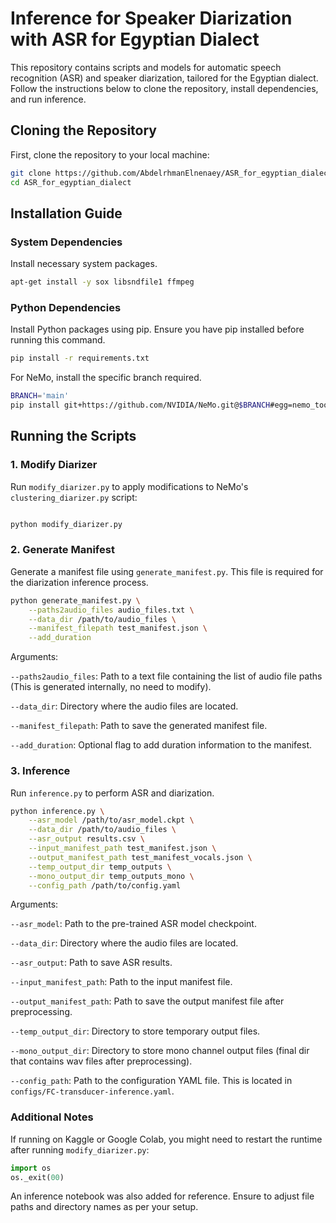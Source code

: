 # Inference for Speaker Diarization with ASR for Egyptian Dialect

This repository contains scripts and models for automatic speech recognition (ASR) and speaker diarization, tailored for the Egyptian dialect.
Follow the instructions below to clone the repository, install dependencies, and run inference.

## Cloning the Repository

First, clone the repository to your local machine:

```bash
git clone https://github.com/AbdelrhmanElnenaey/ASR_for_egyptian_dialect
cd ASR_for_egyptian_dialect
```


## Installation Guide

### System Dependencies

Install necessary system packages.

```bash
apt-get install -y sox libsndfile1 ffmpeg
```

### Python Dependencies

Install Python packages using pip. Ensure you have pip installed before running this command.

```bash
pip install -r requirements.txt
```

For NeMo, install the specific branch required.

```bash
BRANCH='main'
pip install git+https://github.com/NVIDIA/NeMo.git@$BRANCH#egg=nemo_toolkit[asr]
```

## Running the Scripts
### 1. Modify Diarizer

Run `modify_diarizer.py` to apply modifications to NeMo's `clustering_diarizer.py` script:

```bash

python modify_diarizer.py
```

### 2. Generate Manifest

Generate a manifest file using `generate_manifest.py`. This file is required for the diarization inference process.

```bash
python generate_manifest.py \
    --paths2audio_files audio_files.txt \
    --data_dir /path/to/audio_files \
    --manifest_filepath test_manifest.json \
    --add_duration
```
Arguments:

  `--paths2audio_files`: Path to a text file containing the list of audio file paths (This is generated internally, no need to modify).
  
  `--data_dir`: Directory where the audio files are located.
  
  `--manifest_filepath`: Path to save the generated manifest file.
  
  `--add_duration`: Optional flag to add duration information to the manifest.

### 3. Inference

Run `inference.py` to perform ASR and diarization.

```bash
python inference.py \
    --asr_model /path/to/asr_model.ckpt \
    --data_dir /path/to/audio_files \
    --asr_output results.csv \
    --input_manifest_path test_manifest.json \
    --output_manifest_path test_manifest_vocals.json \
    --temp_output_dir temp_outputs \
    --mono_output_dir temp_outputs_mono \
    --config_path /path/to/config.yaml
```
Arguments:

  `--asr_model`: Path to the pre-trained ASR model checkpoint.
  
  `--data_dir`: Directory where the audio files are located.
  
  `--asr_output`: Path to save ASR results.
  
  `--input_manifest_path`: Path to the input manifest file.
  
  `--output_manifest_path`: Path to save the output manifest file after preprocessing.
  
  `--temp_output_dir`: Directory to store temporary output files.
  
  `--mono_output_dir`: Directory to store mono channel output files (final dir that contains wav files after preprocessing).
  
  `--config_path`: Path to the configuration YAML file. This is located in `configs/FC-transducer-inference.yaml`.
  

### Additional Notes

  If running on Kaggle or Google Colab, you might need to restart the runtime after running `modify_diarizer.py`:

``` python
import os
os._exit(00)
```
An inference notebook was also added for reference.
Ensure to adjust file paths and directory names as per your setup.

